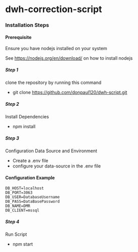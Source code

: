 # dwh-correction-script

### Installation Steps

#### Prerequisite
Ensure you have nodejs installed on your system

See https://nodejs.org/en/download/ on how to install nodejs


##### Step 1
clone the repository by running this command

- git clone https://github.com/donpaul120/dwh-script.git

##### Step 2
Install Dependencies
- npm install

##### Step 3
Configuration Data Source and Environment
- Create a .env file
- configure your data-source in the .env file

#### Configuration Example
```dotenv
DB_HOST=localhost
DB_PORT=3063
DB_USER=DatabaseUsername
DB_PASS=DataBasePassword
DB_NAME=DMR
DB_CLIENT=mssql
```

##### Step 4
Run Script
- npm start
